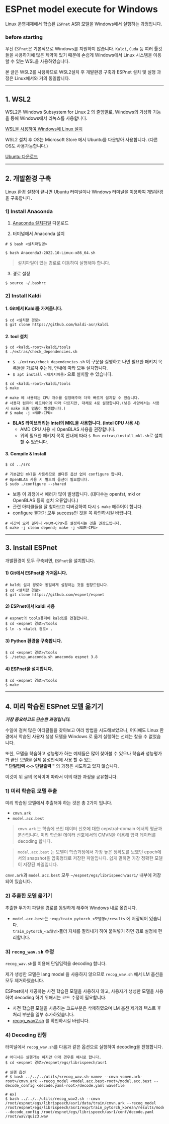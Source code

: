 # ESPnet model execute for Windows

Linux 운영체제에서 학습된 `ESPnet` ASR 모델을 Windows에서 실행하는 과정입니다.


### before starting

우선 `ESPnet`은 기본적으로 Windows를 지원하지 않습니다.
`Kaldi`, `Cuda` 등 여러 툴킷들을 사용하기에 많은 제약이 있기 때문에 손쉽게 Windows에서 Linux 시스템을 이용할 수 있는 WSL을 사용하였습니다.

본 글은 WSL2를 사용하므로 WSL2설치 후 개발환경 구축과 ESPnet 설치 및 실행 과정은 Linux에서와 거의 동일합니다. 
***


## 1. WSL2
WSL2은 Windows Subsystem for Linux 2 의 줄임말로, Windows의 가상화 기능을 통해 Windows에서 리눅스를 사용합니다.

[WSL을 사용하여 Windows에 Linux 설치][id]

[id]: URL "https://learn.microsoft.com/ko-kr/windows/wsl/install#step-4---download-the-linux-kernel-update-package"

WSL2 설치 후 OS는 Microsoft Store 에서 Ubuntu를 다운받아 사용합니다. (다른 OS도 사용가능합니다.)

[Ubuntu 다운로드](https://www.microsoft.com/store/productId/9PDXGNCFSCZV)

***
## 2. 개발환경 구축
Linux 환경 설정이 끝나면 Ubuntu 터미널이나 Windows 터미널을 이용하여 개발환경을 구축합니다.

### 1) Install Anaconda
1. [Anaconda 설치파일](https://www.anaconda.com/distribution/) 다운로드

2. 터미널에서 Anaconda 설치
```
# $ bash <설치파일명>

$ bash Anaconda3-2022.10-Linux-x86_64.sh
```
> 설치파일이 있는 경로로 이동하여 실행해야 합니다.


3. 경로 설정
```
$ source ~/.bashrc
```

### 2) Install Kaldi

#### 1. Git에서 Kaldi를 가져옵니다.
```
$ cd <설치할 경로>
$ git clone https://github.com/kaldi-asr/kaldi
```

#### 2. tool 설치
```
$ cd <kaldi-root>/kaldi/tools
$ ./extras/check_dependencies.sh
```
* `$ ./extras/check_dependencies.sh` 이 구문을 실행하고 나면 필요한 패키지 목록들을 가르쳐 주는데, 안내에 따라 모두 설치합니다.
* `$ apt install <패키지이름>` 으로 설치할 수 있습니다.

```
$ cd <kaldi-root>/kaldi/tools
$ make

# make 에 사용되는 CPU 개수를 설정해주어 더욱 빠르게 설치할 수 있습니다.
# 사용자 컴퓨터 하드웨어에 따라 다르지만, 대체로 4로 설정합니다.(낮은 사양에서는 사용 시 make 도중 멈춤이 발생합니다.)
# $ make -j <NUM-CPU>
```
* **BLAS 라이브러리는 Intel의 MKL을 사용합니다. (Intel CPU 사용 시)**
  * AMD CPU 사용 시 OpenBLAS 사용을 권장합니다.
  * 위의 필요한 패키지 목록 안내에 따라 `$ Run extras/install_mkl.sh`로 설치할 수 있습니다.

#### 3. Compile & Install
```
$ cd ../src

# 기본값인 mkl을 사용하므로 별다른 옵션 없이 configure 합니다.
# OpenBLAS 사용 시 별도의 옵션이 필요합니다.
$ sudo ./configure --shared
```
* 보통 이 과정에서 에러가 많이 발생합니다. (대다수는 openfst, mkl or OpenBLAS 등의 설치 오류입니다.)
* 관련 아티클들을 잘 찾아보고 디버깅하여 다시 `$ make` 해주어야 합니다.
* configure 결과가 모두 success인 것을 꼭 확인하시길 바랍니다.

```
# 시간이 오래 걸리니 <NUM-CPU>를 설정하시는 것을 권장드립니다.
$ make -j clean depend; make -j <NUM-CPU>
```
***

## 3. Install ESPnet
개발환경이 모두 구축되면, `ESPnet`을 설치합니다.

#### 1) Git에서 ESPnet을 가져옵니다.
```
# kaldi 설치 경로와 동일하게 설정하는 것을 권장드립니다.
$ cd <설치할 경로>
$ git clone https://github.com/espnet/espnet
```

#### 2) ESPnet에서 kaldi 사용
```
# espnet의 tools폴더에 kaldi를 연결합니다.
$ cd <espnet 경로>/tools
$ ln -s <kaldi 경로> .
```

#### 3) Python 환경을 구축합니다.
```
$ cd <espnet 경로>/tools
$ ./setup_anaconda.sh anaconda espnet 3.8
```

#### 4) ESPnet을 설치합니다.
```
$ cd <espnet 경로>/tools
$ make
```
***

## 4. 미리 학습된 ESPnet 모델 옮기기

_**가장 중요하고도 단순한 과정입니다.**_

수일에 걸쳐 많은 아티클들을 찾아보고 여러 방법을 시도해보았으나, 어디에도 Linux 환경에서 학습된 사용자 생성 모델을 Windows 로 옮겨 실행하는 선례는 찾을 수 없었습니다.

또한, 모델을 학습하고 성능평가 하는 예제들은 많이 찾아볼 수 있으나 학습과 성능평가가 끝난 모델을 실제 음성인식에 사용 할 수 있는    
**" 단일입력 <-> 단일출력 "** 의 과정은 시도하고 있지 않습니다.

이것이 위 글의 목적이며 따라서 이의 대한 과정을 공유합니다.

### 1) 미리 학습된 모델 추출

미리 학습된 모델에서 추출해야 하는 것은 총 2가지 입니다.
* `cmvn.ark`
* `model.acc.best`

> `cmvn.ark` 는 학습에 쓰인 데이터 신호에 대한 cepstral-domain 에서의 평균과 분산입니다. 미리 학습된 데이터 신호에서의 CMVN을 이용해 입력 데이터를 decoding 합니다.

> `model.acc.best` 는 모델이 학습과정에서 가장 높은 정확도를 보였던 epoch에서의 snapshot을 압축형태로 저장한 파일입니다. 쉽게 말하면 가장 정확한 모델이 저장된 파일입니다.

`cmvn.ark`과 `model.acc.best` 모두 `~/espnet/egs/librispeech/asr1/` 내부에 저장되어 있습니다.

### 2) 추출한 모델 옮기기

추출한 두가지 파일을 경로를 동일하게 해주어 Windows 내로 옮깁니다.

* `model.acc.best`는 `~exp/train_pytorch_<모델명>/results` 에 저장되어 있습니다.   
`train_pytorch_<모델명>`폴더 자체를 잘라내기 하여 붙여넣기 하면 경로 설정에 편리합니다.

### 3) `recog_wav.sh` 수정

`recog_wav.sh`를 이용해 단일입력을 decoding 합니다.

제가 생성한 모델은 lang model 을 사용하지 않으므로 `recog_wav.sh` 에서 LM 옵션을 모두 제거하였습니다.

ESPnet에서 제공하는 사전 학습된 모델을 사용하지 않고, 사용자가 생성한 모델을 사용하여 decoding 하기 위해서는 코드 수정이 필요합니다.

* 사전 학습된 모델을 사용하는 코드부분은 삭제하였으며 LM 옵션 제거와 텍스트 후처리 부분을 일부 추가하였습니다.
* [recog_wav2.sh](https://github.com/plhyun/KoreanASR-ESPnet/blob/main/recog_wav2.sh) 를 확인하시길 바랍니다.

### 4) Decoding 진행

터미널에서 `recog_wav.sh`를 다음과 같은 옵션으로 실행하여 decoding을 진행합니다.

```
# 어디서든 실행가능 하지만 아래 경우를 예시로 합니다.
$ cd <espnet 경로>/espnet/egs/librispeech/asr1

# 실행 옵션
# $ bash ../../../utils/<recog_wav.sh-name> --cmvn <cmvn.ark-root>/cmvn.ark --recog_model <model.acc.best-root>/model.acc.best --decode_config <decode.yaml-root>/decode.yaml wavefile

# ex)
$ bash ../../../utils/recog_wav2.sh --cmvn /root/espnet/egs/librispeech/asr1/data/train/cmvn.ark --recog_model /root/espnet/egs/librispeech/asr1/exp/train_pytorch_korean/results/model.acc.best --decode_config /root/espnet/egs/librispeech/asr1/conf/decode.yaml /root/wav/quiz3.wav
```
